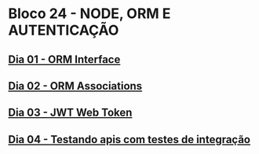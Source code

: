 # Bloco 24 - NODE, ORM E AUTENTICAÇÃO

## [Dia 01 - ORM Interface](dia-1-orm-interface-da-aplicacao-com-o-banco-de-dados/README.md)

## [Dia 02 - ORM Associations](dia-2-orm-associations/README.md)

## [Dia 03 - JWT Web Token](dia-3-jwt-json-web-token/README.md)

## [Dia 04 - Testando apis com testes de integração](dia-4-testando-apis-com-testes-de-integracao/README.md)
